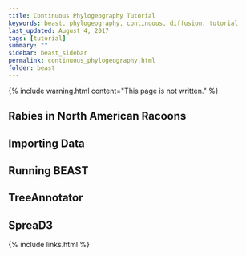 ```yaml
---
title: Continuous Phylogeography Tutorial
keywords: beast, phylogeography, continuous, diffusion, tutorial
last_updated: August 4, 2017
tags: [tutorial]
summary: ""
sidebar: beast_sidebar
permalink: continuous_phylogeography.html
folder: beast
---
```


{% include warning.html content="This page is not written." %}

## Rabies in North American Racoons

## Importing Data

## Running BEAST

## TreeAnnotator

## SpreaD3

{% include links.html %}
